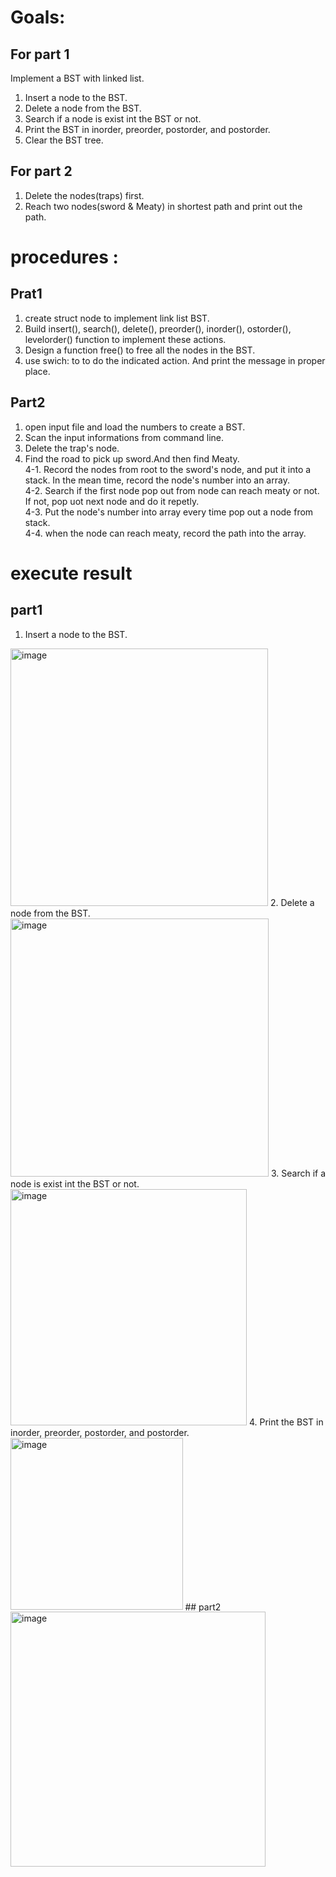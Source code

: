 # Goals:
## For part 1  
Implement a BST with linked list.
1. Insert a node to the BST.
2. Delete a node from the BST.
3. Search if a node is exist int the BST or not.
4. Print the BST in inorder, preorder, postorder, and postorder.
5. Clear the BST tree.
## For part 2
1. Delete the nodes(traps) first.
2. Reach two nodes(sword & Meaty) in shortest path and print out the path.
# procedures :
## Prat1
1. create struct node to implement link list BST.
2. Build insert(), search(), delete(), preorder(), inorder(), ostorder(), levelorder() function to implement these actions.
3. Design a function free() to free all the nodes in the BST.
4. use swich: to to do the indicated action. And print the message in proper place.
## Part2
1. open input file and load the numbers to create a BST.
2. Scan the input informations from command line.
3. Delete the trap's node.
4. Find the road to pick up sword.And then find Meaty.  
  4-1. Record the nodes from root to the sword's node, and put it into a stack. In the mean time, record the node's number into an array.  
  4-2. Search if the first node pop out from node can reach meaty or not. If not, pop uot next node and do it repetly.  
  4-3. Put the node's number into array every time pop out a node from stack.  
  4-4. when the node can reach meaty, record the path into the array.  
# execute result
## part1
1. Insert a node to the BST.
<img width="412" alt="image" src="https://user-images.githubusercontent.com/70461575/145405219-d207a6fe-f19f-4ab1-b4b5-ff81f33e2f2c.png">
2. Delete a node from the BST.
<img width="413" alt="image" src="https://user-images.githubusercontent.com/70461575/145405272-fedcf34a-b9b2-4b2a-83b4-170800c936af.png">
3. Search if a node is exist int the BST or not.
<img width="378" alt="image" src="https://user-images.githubusercontent.com/70461575/145405335-a7311f01-3f41-4aa2-a91b-160eb45148e6.png">
4. Print the BST in inorder, preorder, postorder, and postorder.
<img width="275.5" alt="image" src="https://user-images.githubusercontent.com/70461575/145405388-3d33ab89-0293-4d30-8e35-f70deb047c41.png">  
## part2
<img width="408" alt="image" src="https://user-images.githubusercontent.com/70461575/145405755-7b4b2317-0803-4210-8376-b2bb16e964d5.png">
